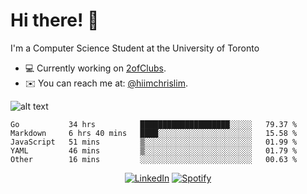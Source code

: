 # Hi there! 👋
I'm a Computer Science Student at the University of Toronto

- 💻 Currently working on [2ofClubs](https://github.com/2ofClubsApp).
- ✉️ You can reach me at: [@hiimchrislim](mailto:hello@hiimchrislim.co).

![alt text](https://user-images.githubusercontent.com/24628243/87171758-22f18c00-c2a1-11ea-9d8d-2777e59004b4.png "2ofClubs Logo")

<!--START_SECTION:waka-->
```text
Go           34 hrs          ████████████████████░░░░░   79.37 % 
Markdown     6 hrs 40 mins   ████░░░░░░░░░░░░░░░░░░░░░   15.58 % 
JavaScript   51 mins         ▒░░░░░░░░░░░░░░░░░░░░░░░░   01.99 % 
YAML         46 mins         ▒░░░░░░░░░░░░░░░░░░░░░░░░   01.79 % 
Other        16 mins         ░░░░░░░░░░░░░░░░░░░░░░░░░   00.63 % 
```
<!--END_SECTION:waka-->

<div align="center">
<a href="https://www.linkedin.com/in/hiimchrislim" target="_blank"><img src="https://img.shields.io/badge/LinkedIn-%230077B5.svg?&style=flat-square&logo=linkedin&logoColor=white" alt="LinkedIn"></a>
<a href="https://open.spotify.com/user/clim1231" target="_blank"><img src="https://img.shields.io/badge/Spotify-%231ED760.svg?&style=flat-square&logo=spotify&logoColor=white" alt="Spotify"></a>

</div>
